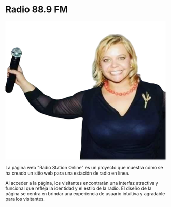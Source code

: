 # Radio 88.9 FM

![](https://github.com/NicolasJNunez/Radio-FM-88.9/blob/main/img/adri-2.png?raw=true)

La página web "Radio Station Online" es un proyecto que muestra cómo se ha creado un sitio web para una estación de radio en línea.

Al acceder a la página, los visitantes encontrarán una interfaz atractiva y funcional que refleja la identidad y el estilo de la radio. El diseño de la página se centra en brindar una experiencia de usuario intuitiva y agradable para los visitantes.